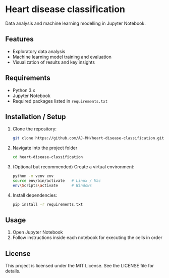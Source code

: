 # Heart disease classification

Data analysis and machine learning modelling in Jupyter Notebook.

## Features
* Exploratory data analysis
* Machine learning model training and evaluation
* Visualization of results and key insights

## Requirements
* Python 3.x
* Jupyter Notebook
* Required packages listed in `requirements.txt`

## Installation / Setup
1. Clone the repository:
   ```bash
   git clone https://github.com/AJ-MH/heart-disease-classification.git
2. Navigate into the project folder
   ```bash
   cd heart-disease-classification
3. (Optional but recommended) Create a virtual environment:
   ```bash
   python -m venv env
   source env/bin/activate   # Linux / Mac
   env\Scripts\activate      # Windows
4. Install dependencies:
   ```bash
   pip install -r requirements.txt

## Usage
1. Open Jupyter Notebook
2. Follow instructions inside each notebook for executing the cells in order

## License
This project is licensed under the MIT License. See the LICENSE file for details.
